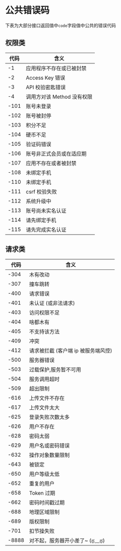 # 公共错误码

下表为大部分接口返回值中`code`字段值中公共的错误代码

## 权限类

| 代码 | 含义                       |
| ---- | -------------------------- |
| -1   | 应用程序不存在或已被封禁   |
| -2   | Access Key 错误            |
| -3   | API 校验密匙错误           |
| -4   | 调用方对该 Method 没有权限 |
| -101 | 账号未登录                 |
| -102 | 账号被封停                 |
| -103 | 积分不足                   |
| -104 | 硬币不足                   |
| -105 | 验证码错误                 |
| -106 | 账号非正式会员或在适应期   |
| -107 | 应用不存在或者被封禁       |
| -108 | 未绑定手机                 |
| -110 | 未绑定手机                 |
| -111 | csrf 校验失败              |
| -112 | 系统升级中                 |
| -113 | 账号尚未实名认证           |
| -114 | 请先绑定手机               |
| -115 | 请先完成实名认证           |

## 请求类

| 代码 | 含义                  |
| ---- | --------------------- |
| -304 | 木有改动              |
| -307 | 撞车跳转              |
| -400 | 请求错误              |
| -401 | 未认证 (或非法请求) |
| -403 | 访问权限不足          |
| -404 | 啥都木有              |
| -405 | 不支持该方法          |
| -409 | 冲突                  |
| -412 | 请求被拦截 (客户端 ip 被服务端风控) |
| -500 | 服务器错误            |
| -503 | 过载保护,服务暂不可用 |
| -504 | 服务调用超时          |
| -509 | 超出限制              |
| -616 | 上传文件不存在        |
| -617 | 上传文件太大          |
| -625 | 登录失败次数太多      |
| -626 | 用户不存在            |
| -628 | 密码太弱              |
| -629 | 用户名或密码错误      |
| -632 | 操作对象数量限制      |
| -643 | 被锁定                |
| -650 | 用户等级太低          |
| -652 | 重复的用户            |
| -658 | Token 过期            |
| -662 | 密码时间戳过期        |
| -688 | 地理区域限制          |
| -689 | 版权限制              |
| -701 | 扣节操失败            |
|-8888|对不起，服务器开小差了~ (ಥ﹏ಥ)|
